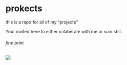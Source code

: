 # prokects

this is a repo for all of my "projects"

Your invited here to either colaberate with me or sum shit.

###### fine print
![](https://upload.wikimedia.org/wikipedia/commons/thumb/7/73/Ruby_logo.svg/800px-Ruby_logo.svg.png)
